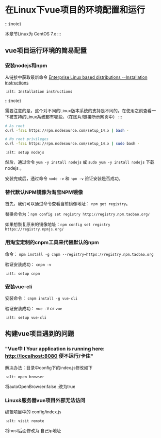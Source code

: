# 在Linux下vue项目的环境配置和运行

:::{note}

本章节Linux为 CentOS 7.x
:::

## vue项目运行环境的简易配置

### 安装nodejs和npm

从链接中获取最新命令
[Enterprise Linux based distributions --Installation instructions](https://github.com/nodesource/distributions#rpminstall)

```{image} ../img/question/curl_nodejs.png
:alt: Installation instructions
```

:::{note}

需要注意的是，这个对不同的Linux版本系统的支持是不同的，在使用之前查看一下被支持的Linux系统都有哪些。（在图片/链接所示网页中）
:::

```bash
# As root
curl -fsSL https://rpm.nodesource.com/setup_14.x | bash -

# No root privileges
curl -fsSL https://rpm.nodesource.com/setup_14.x | sudo bash -
```

```{image} ../img/question/setup-nodejs.png
:alt: setup nodejs
```

然后，通过命令 `yum -y install nodejs` 或 `sudo yum -y install nodejs` 下载 nodejs 。

安装完成后，通过命令 `node -v` 和 `npm -v` 验证安装是否成功。

### 替代默认NPM镜像为淘宝NPM镜像

首先，我们可以通过命令查看当前镜像地址： `npm get registry`。

替换命令为：`npm config set registry http://registry.npm.taobao.org/`

如果想恢复原来的镜像地址：`npm config set registry https://registry.npmjs.org/`

### 用淘宝定制的cnpm工具来代替默认的npm

命令： `npm install -g cnpm --registry=https://registry.npm.taobao.org`

验证安装成功： `cnpm -v`

```{image} ../img/question/setup-cnpm.png
:alt: setup cnpm
```

### 安装vue-cli

安装命令： `cnpm install -g vue-cli`

验证安装成功： `vue -V` or `vue`

```{image} ../img/question/setup-vue-cli.png
:alt: setup vue-cli
```

## 构建vue项目遇到的问题

### "Vue中 I Your application is running here: <http://localhost:8080> 便不运行/卡住"

解决办法：目录中config下的index.js修改如下

```{image} ../img/question/openBrowser.png
:alt: open browser
```

将autoOpenBrowser:false ;改为true

### Linux&服务器vue项目外部无法访问

编辑项目中的 config/index.js

```{image} ../img/question/visit-remote.png
:alt: visit remote
```

将host后面修改为 自己ip地址
